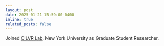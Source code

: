 ```yaml
---
layout: post
date: 2025-01-21 15:59:00-0400
inline: true
related_posts: false
---
```


Joined [CILVR Lab](https://wp.nyu.edu/cilvr/), New York University as Graduate Student Researcher.